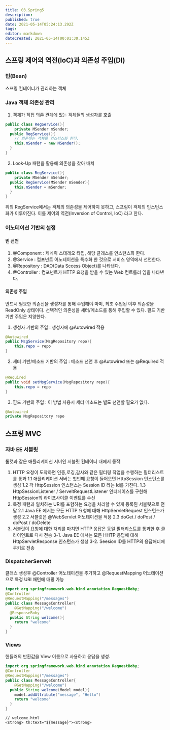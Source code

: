 ```yaml
---
title: 03.Spring5
description: 
published: true
date: 2021-05-14T05:24:13.292Z
tags: 
editor: markdown
dateCreated: 2021-05-14T00:01:30.145Z
---
```


## 스프링 제어의 역전(IoC)과 의존성 주입(DI)
### 빈(Bean)
스프링 컨테이너가 관리하는 객체

### Java 객체 의존성 관리
1. 객체가 직접 의존 관계에 있는 객체들의 생성자를 호출
```java
public class RegService(){
	private MSender mSender;
  public RegService(){
  	// 의존하는 객체를 인스턴스화 한다.
    this.mSender = new MSender();
  }
}
```
2. Look-Up 패턴을 활용해 의존성을 찾아 배치
```java
public class RegService(){
	private MSender mSender;
  public RegService(MSender mSender){
  	this.mSender = mSender;
  }
}

```
위의 RegService에서는 객체의 의존성을 제어하지 못하고, 스프링이 객체의 인스턴스화가 이루어진다.
이를 제어의 역전(Inversion of Control, IoC) 라고 한다.


### 어노테이션 기반의 설정

#### 빈 선언
1. @Component : 제네릭 스테레오 타입, 해당 클래스를 인스턴스화 한다.
2. @Service : 컴포넌트 어노테이션을 특수화 한 것으로 서비스 영역에서 선언한다.
3. @Repository : DAO(Data Sccess Object)를 나타낸다.
4. @Controller : 컴포넌트가 HTTP 요청을 받을 수 있는 Web 컨트롤러 임을 나타낸다.

#### 의존성 주입
반드시 필요한 의존선을 생성자를 통해 주입해야 마며, 최초 주입된 이후 의존성을 ReadOnly 상태이다.
선택적인 의존성을 세터/메소드를 통해 주입할 수 있다. 필드 기반 기반 주입은 지양한다.
1. 생성자 기반의 주입 : 생성자에 @Autowired 적용
```java
@Autowired
public MsgService(MsgRepository repo){
	this.repo = repo
}
```
2. 세터 기반/메소드 기반의 주입 : 메소드 선언 후 @Autowired 또는 @Required 적용
```java
@Required
public void setMsgService(MsgRepository repo){
	this.repo = repo
}
```
3. 핃드 기반의 주입 : 이 방법 사용시 세터 메소드는 별도 선언할 필요가 없다.
```java
@Autowired
private MsgRepository repo
```

## 스프링 MVC
### 자바 EE 서블릿
톰캣과 같은 애플리케이션 서버인 서블릿 컨테이너 내에서 동작
1. HTTP 요청이 도착하면 인증,로깅,감사와 같은 필터링 작업을 수행하는 필터리스트를 통과
	1.1 애플리케이션 서버는 첫번째 요청이 들어오면 HttpSession 인스턴스를 생성
  1.2 각 HttpSession 인스턴스는 Session ID 라는 Id를 가진다.
  1.3 HttpSessionListener / ServeltRequestListener 인터페이스를 구현해 HttpSession의 라이프사이클 이벤트를 수신
2. 특정 패턴과 일치하는 URI를 포함하는 요청을 처리할 수 있게 등록된 서블릿으로 전달
	2.1 Java EE 에서는 모든 HTTP 요청에 대해 HttpServletRequest 인스턴스가 생성
  2.2 서블릿은 @WebServlet 어노테이션을 적용
  2.3 doGet / doPost / doPost / doDelete
3. 서블릿이 요청에 대한 처리를 마치면 HTTP 응답은 동일 필터리스트를 통과한 후 클라이언트로 다시 전송
	3-1. Java EE 에서는 모든 HHTP 응답에 대해 HttpServletResponse 인스턴스가 생성
  3-2. Seesion ID를 HTTP의 응답해더에 쿠키로 전송

### DispatcherServelt
클래스 생성후 @Controller 어노테이션을 추가하고 @RequestMapping 어노테이션으로 특정 URI 패턴에 매핑 가능
```java
import org.springframework.web.bind.annotation.RequestBoby;
@Controller
@RequestMapping("/messages")
public class MessageController{
	@GetMapping("/welcome")
  @ResponseBoby
  public String welcome(){
  	return "welcome"
  }
}
```

### Views
핸들러의 반환값을 View 이름으로 사용하고 응답을 생성.
```java
import org.springframework.web.bind.annotation.RequestBoby;
@Controller
@RequestMapping("/messages")
public class MessageController{
	@GetMapping("/welcome")
  public String welcome(Model model){
  	model.addAttribute("message", "Hello")
  	return "welcome"
  }
}
```
```
// welcome.html
<strong> th:text="${message}"><strong>
```
